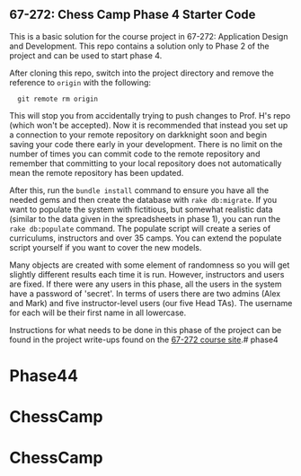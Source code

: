 ## 67-272: Chess Camp Phase 4 Starter Code ##

This is a basic solution for the course project in 67-272: Application Design and Development.  This repo contains a solution only to Phase 2 of the project and can be used to start phase 4.

After cloning this repo, switch into the project directory and remove the reference to `origin` with the following:

```
  git remote rm origin
```

This will stop you from accidentally trying to push changes to Prof. H's repo (which won't be accepted).  Now it is recommended that instead you set up a connection to your remote repository on darkknight soon and begin saving your code there early in your development.  There is no limit on the number of times you can commit code to the remote repository and remember that committing to your local repository does not automatically mean the remote repository has been updated.

After this, run the `bundle install` command to ensure you have all the needed gems and then create the database with `rake db:migrate`.  If you want to populate the system with fictitious, but somewhat realistic data (similar to the data given in the spreadsheets in phase 1), you can run the `rake db:populate` command.  The populate script will create a series of curriculums, instructors and over 35 camps.  You can extend the populate script yourself if you want to cover the new models.

Many objects are created with some element of randomness so you will get slightly different results each time it is run.  However, instructors and users are fixed.  If there were any users in this phase, all the users in the system have a password of 'secret'.  In terms of users there are two admins (Alex and Mark) and five instructor-level users (our five Head TAs).  The username for each will be their first name in all lowercase.


Instructions for what needs to be done in this phase of the project can be found in the project write-ups found on the [67-272 course site](http://67272.cmuis.net/projects/).# phase4
# Phase44
# ChessCamp
# ChessCamp
